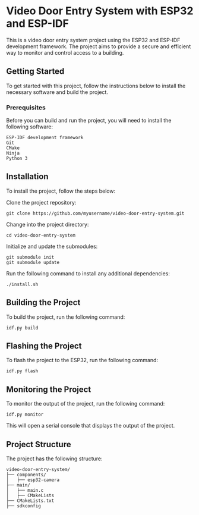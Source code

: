 # Video Door Entry System with ESP32 and ESP-IDF

This is a video door entry system project using the ESP32 and ESP-IDF development framework. The project aims to provide a secure and efficient way to monitor and control access to a building.

## Getting Started

To get started with this project, follow the instructions below to install the necessary software and build the project.
### Prerequisites

Before you can build and run the project, you will need to install the following software:

    ESP-IDF development framework
    Git
    CMake
    Ninja
    Python 3

## Installation

To install the project, follow the steps below:

Clone the project repository:

    git clone https://github.com/myusername/video-door-entry-system.git

Change into the project directory:

    cd video-door-entry-system

Initialize and update the submodules:

    git submodule init
    git submodule update

Run the following command to install any additional dependencies:

    ./install.sh

## Building the Project

To build the project, run the following command:

    idf.py build

## Flashing the Project

To flash the project to the ESP32, run the following command:

    idf.py flash

## Monitoring the Project

To monitor the output of the project, run the following command:

    idf.py monitor

This will open a serial console that displays the output of the project.
## Project Structure

The project has the following structure:

    video-door-entry-system/
    ├── components/
    │   ├── esp32-camera
    ├── main/
    │   ├── main.c
    │   ├── CMakeLists
    ├── CMakeLists.txt
    ├── sdkconfig
